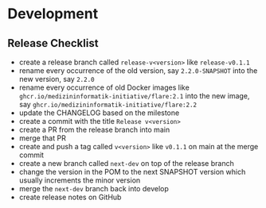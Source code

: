 # Development

## Release Checklist

* create a release branch called `release-v<version>` like `release-v0.1.1`
* rename every occurrence of the old version, say `2.2.0-SNAPSHOT` into the new version, say `2.2.0` 
* rename every occurrence of old Docker images like `ghcr.io/medizininformatik-initiative/flare:2.1` into the new image, say `ghcr.io/medizininformatik-initiative/flare:2.2`
* update the CHANGELOG based on the milestone
* create a commit with the title `Release v<version>`
* create a PR from the release branch into main
* merge that PR
* create and push a tag called `v<version>` like `v0.1.1` on main at the merge commit
* create a new branch called `next-dev` on top of the release branch
* change the version in the POM to the next SNAPSHOT version which usually increments the minor version  
* merge the `next-dev` branch back into develop
* create release notes on GitHub
